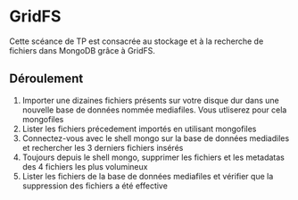 # GridFS

Cette scéance de TP est consacrée au stockage et à la recherche de fichiers dans MongoDB grâce à GridFS.

## Déroulement

1. Importer une dizaines fichiers présents sur votre disque dur dans une nouvelle base de données nommée mediafiles. Vous utliserez pour cela mongofiles
2. Lister les fichiers précedement importés en utilisant mongofiles
3. Connectez-vous avec le shell mongo sur la base de données mediadiles et rechercher les 3 derniers fichiers insérés
4. Toujours depuis le shell mongo, supprimer les fichiers et les metadatas des 4 fichiers les plus volumineux
5. Lister les fichiers de la base de données mediafiles et vérifier que la suppression des fichiers a été effective
